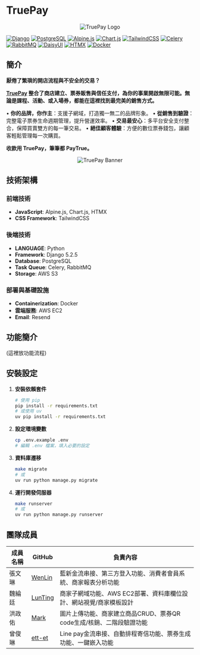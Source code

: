 # TruePay

<div align="center">
    <img src="https://test-django-images-marchung.s3.ap-northeast-1.amazonaws.com/TP/logo.png" alt="TruePay Logo">
</div>

[![Django](https://img.shields.io/badge/Django-5.2-green.svg)](https://djangoproject.com/)
[![PostgreSQL](https://img.shields.io/badge/PostgreSQL-15-blue.svg)](https://postgresql.org/)
[![Alpine.js](https://img.shields.io/badge/Alpine.js-3.14-8BC0D0.svg)](https://alpinejs.dev/)
[![Chart.js](https://img.shields.io/badge/Chart.js-4.5-FF6384.svg)](https://www.chartjs.org/)
[![TailwindCSS](https://img.shields.io/badge/Tailwind-4.1-06B6D4.svg)](https://tailwindcss.com/)
[![Celery](https://img.shields.io/badge/Celery-5.3-green.svg)](https://celeryproject.org/)
[![RabbitMQ](https://img.shields.io/badge/RabbitMQ-3.12-orange.svg)](https://www.rabbitmq.com/)
[![DaisyUI](https://img.shields.io/badge/DaisyUI-5.0-5A0EF8.svg)](https://daisyui.com/)
[![HTMX](https://img.shields.io/badge/HTMX-2.0-3366CC.svg)](https://htmx.org/)
[![Docker](https://img.shields.io/badge/Docker-Compose-2496ED.svg)](https://docker.com/)

## 簡介

**厭倦了繁瑣的開店流程與不安全的交易？**

**[TruePay](https://truepay.tw/) 整合了商店建立、票券販售與信任支付，為你的事業開啟無限可能。無論是課程、活動、或入場券，都能在這裡找到最完美的銷售方式。**

• **你的品牌，你作主**：支援子網域，打造獨一無二的品牌形象。
• **從銷售到驗證**：完整電子票券生命週期管理，提升營運效率。
• **交易最安心**：多平台安全支付整合，保障買賣雙方的每一筆交易。
• **絕佳顧客體驗**：方便的數位票券錢包，讓顧客輕鬆管理每一次購買。

**收款用 TruePay，筆筆都 PayTrue。**

<div align="center">
    <img src="https://test-django-images-marchung.s3.ap-northeast-1.amazonaws.com/TP/home.png" alt="TruePay Banner">
</div>

## 技術架構

### 前端技術

- **JavaScript**: Alpine.js, Chart.js, HTMX
- **CSS Framework**: TailwindCSS

### 後端技術

- **LANGUAGE**: Python
- **Framework**: Django 5.2.5
- **Database**: PostgreSQL
- **Task Queue**: Celery, RabbitMQ
- **Storage**: AWS S3


### 部署與基礎設施

- **Containerization**: Docker
- **雲端服務**: AWS EC2
- **Email**: Resend

## 功能簡介

(這裡放功能流程)

## 安裝設定

1. **安裝依賴套件**

   ```bash
   # 使用 pip
   pip install -r requirements.txt
   # 或使用 uv
   uv pip install -r requirements.txt
   ```

2. **設定環境變數**

   ```bash
   cp .env.example .env
   # 編輯 .env 檔案，填入必要的設定
   ```

3. **資料庫遷移**

   ```bash
   make migrate
   # 或
   uv run python manage.py migrate
   ```

4. **運行開發伺服器**
   ```bash
   make runserver
   # 或
   uv run python manage.py runserver
   ```

## 團隊成員

| 成員名稱 | GitHub | 負責內容 |
|----------|--------|----------|
| 張文琳 | [WenLin](https://github.com/WENLIN-CHANG/) | 藍新金流串接、第三方登入功能、消費者會員系統、商家報表分析功能 |
| 魏綸廷 | [LunTing](https://github.com/LunTing-Wei/) | 商家子網域功能、AWS EC2部署、資料庫欄位設計、網站視覺/商家模板設計 |
| 洪政佑 | [Mark](https://github.com/marcpikachu/) | 圖片上傳功能、商家建立商品CRUD、票券QR code生成/核銷、二階段驗證功能 |
| 曾俊琳 | [ett-et](https://github.com/ett-et/) | Line pay金流串接、自動排程寄信功能、票券生成功能、一鍵嵌入功能 |
